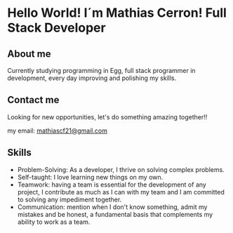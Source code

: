 # Hello World! I´m Mathias Cerron! Full Stack Developer

## About me 

Currently studying programming in Egg, full stack programmer in development, every day improving and polishing my skills.

## Contact me

Looking for new opportunities, let's do something amazing together!!

my email: mathiascf21@gmail.com

## Skills

- Problem-Solving: As a developer, I thrive on solving complex problems. 
- Self-taught: I love learning new things on my own.
- Teamwork: having a team is essential for the development of any project, I contribute as much as I can with my team and I am committed to solving any impediment together.
- Communication: mention when I don't know something, admit my mistakes and be honest, a fundamental basis that complements my ability to work as a team.